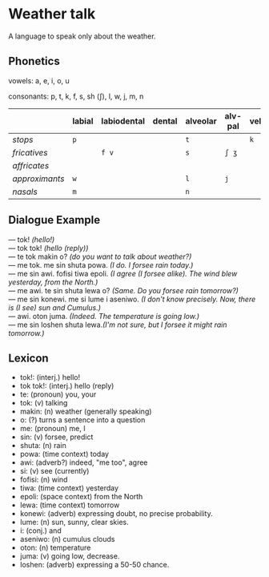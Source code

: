 # Weather talk

A language to speak only about the weather.

## Phonetics

vowels: a, e, i, o, u

consonants: p, t, k, f, s, sh (ʃ), l, w, j, m, n

|                | labial | labiodental | dental | alveolar | alv-pal | velar | *glottal* |
| -------------- | ------ | ----------- | ------ | -------- | --------- | ------- | --------- |
| *stops*        | `p` |             |        | `t`    |           | `k`  |           |
| *fricatives*   |        | `f v`       |   | `s`    | `ʃ ʒ` |         |        |
| *affricates*   |        |             |        |          |   |         |           |
| *approximants* | `w`    |             |        | `l`    | `j` |         |           |
| *nasals*       | `m`    |             |        | `n`      |           |   |           |

## Dialogue Example

— tok! *(hello!)*  
— tok tok! *(hello (reply))*  
— te tok makin o? *(do you want to talk about weather?)*  
— me tok. me sin shuta powa. *(I do. I forsee rain today.)*  
— me sin awi. fofisi tiwa epoli. *(I agree (I forsee alike). The wind blew yesterday, from the North.)*  
— me awi. te sin shuta lewa o? *(Same. Do you forsee rain tomorrow?)*  
— me sin konewi. me si lume i aseniwo. *(I don't know precisely. Now, there is (I see) sun and Cumulus.)*  
— awi. oton juma. *(Indeed. The temperature is going low.)*  
— me sin loshen shuta lewa.*(I'm not sure, but I forsee it might rain tomorrow.)*

## Lexicon

* tok!: (interj.) hello!
* tok tok!: (interj.) hello (reply)
* te: (pronoun) you, your
* tok: (v) talking
* makin: (n) weather (generally speaking)
* o: (?) turns a sentence into a question
* me: (pronoun) me, I
* sin: (v) forsee, predict
* shuta: (n) rain
* powa: (time context) today
* awi: (adverb?) indeed, "me too", agree
* si: (v) see (currently)
* fofisi: (n) wind
* tiwa: (time context) yesterday
* epoli: (space context) from the North
* lewa: (time context) tomorrow
* konewi: (adverb) expressing doubt, no precise probability.
* lume: (n) sun, sunny, clear skies.
* i: (conj.) and
* aseniwo: (n) cumulus clouds
* oton: (n) temperature
* juma: (v) going low, decrease.
* loshen: (adverb) expressing a 50-50 chance.
